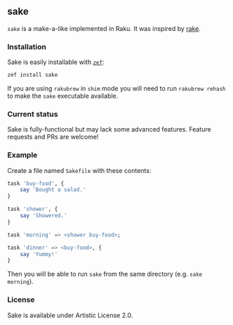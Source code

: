 ## sake

`sake` is a make-a-like implemented in Raku. It was inspired by
[rake](https://github.com/ruby/rake).


### Installation

Sake is easily installable with [`zef`](https://github.com/ugexe/zef):

```sh
zef install sake
```

If you are using `rakubrew` in `shim` mode you will need to run
`rakubrew rehash` to make the `sake` executable available.


### Current status

Sake is fully-functional but may lack some advanced features. Feature
requests and PRs are welcome!


### Example

Create a file named `Sakefile` with these contents:

```raku
task 'buy-food', {
    say 'Bought a salad.'
}

task 'shower', {
    say 'Showered.'
}

task 'morning' => <shower buy-food>;

task 'dinner' => <buy-food>, {
    say 'Yummy!'
}
```

Then you will be able to run `sake` from the same directory
(e.g. `sake morning`).


### License

Sake is available under Artistic License 2.0.
